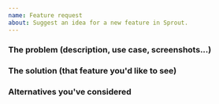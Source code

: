 ```yaml
---
name: Feature request
about: Suggest an idea for a new feature in Sprout.
---
```


### The problem (description, use case, screenshots...)



### The solution (that feature you'd like to see)



### Alternatives you've considered

